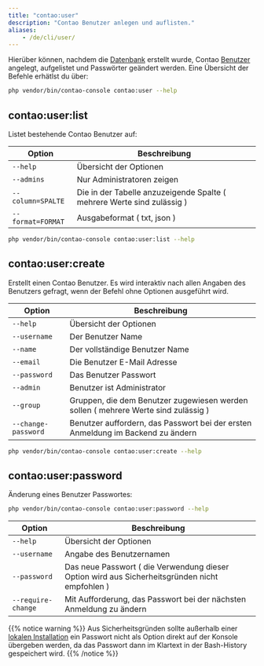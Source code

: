 ```yaml
---
title: "contao:user"
description: "Contao Benutzer anlegen und auflisten."
aliases:
    - /de/cli/user/
---
```



Hierüber können, nachdem die [Datenbank](/de/cli/migrate/) erstellt wurde, Contao [Benutzer](/de/benutzerverwaltung/benutzer/) angelegt, 
aufgelistet und Passwörter geändert werden. Eine Übersicht der Befehle erhätlst du über:

```bash
php vendor/bin/contao-console contao:user --help
```

## contao:user:list

Listet bestehende Contao Benutzer auf:

| Option | Beschreibung |
| --- | --- |
| `--help`   | Übersicht der Optionen |
| `--admins` | Nur Administratoren zeigen |
| `--column=SPALTE` | Die in der Tabelle anzuzeigende Spalte ( mehrere Werte sind zulässig )  |
| `--format=FORMAT` | Ausgabeformat ( txt, json ) |

```bash
php vendor/bin/contao-console contao:user:list --help
```


## contao:user:create

Erstellt einen Contao Benutzer. Es wird interaktiv nach allen Angaben des Benutzers gefragt, wenn der Befehl ohne Optionen ausgeführt wird.

| Option | Beschreibung |
| --- | --- |
| `--help`   | Übersicht der Optionen |
| `--username` | Der Benutzer Name |
| `--name` | Der vollständige Benutzer Name |
| `--email` | Die Benutzer E-Mail Adresse |
| `--password` | Das Benutzer Passwort |
| `--admin` | Benutzer ist Administrator |
| `--group` | Gruppen, die dem Benutzer zugewiesen werden sollen ( mehrere Werte sind zulässig ) |
| `--change-password` | Benutzer auffordern, das Passwort bei der ersten Anmeldung im Backend zu ändern |

```bash
php vendor/bin/contao-console contao:user:create --help
```


## contao:user:password

Änderung eines Benutzer Passwortes:

```bash
php vendor/bin/contao-console contao:user:password --help
```

| Option | Beschreibung |
| --- | --- |
| `--help`   | Übersicht der Optionen |
| `--username` | Angabe des Benutzernamen |
| `--password` | Das neue Passwort ( die Verwendung dieser Option wird aus Sicherheitsgründen nicht empfohlen ) |
| `--require-change` | Mit Aufforderung, das Passwort bei der nächsten Anmeldung zu ändern |


{{% notice warning %}}
Aus Sicherheitsgründen sollte außerhalb einer [lokalen Installation](/de/anleitungen/lokale-installation/) ein Passwort nicht als 
Option direkt auf der Konsole übergeben werden, da das Passwort dann im Klartext in der Bash-History gespeichert wird.
{{% /notice %}}